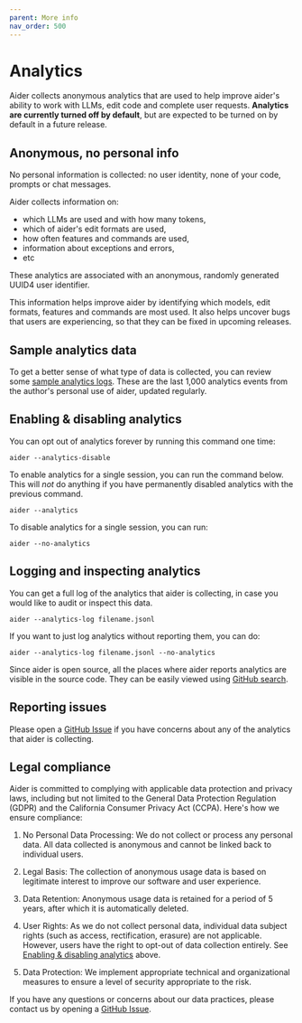 ```yaml
---
parent: More info
nav_order: 500
---
```


# Analytics

Aider collects anonymous analytics that are used to help
improve aider's ability to work with LLMs, edit code and complete user requests.
**Analytics are currently turned off by default**, but are
expected to be turned on by default in
a future release.

## Anonymous, no personal info

No personal information is collected: no user identity, none of your code,
prompts or chat messages.

Aider collects information on:

- which LLMs are used and with how many tokens,
- which of aider's edit formats are used,
- how often features and commands are used,
- information about exceptions and errors,
- etc

These analytics are associated with an anonymous,
randomly generated UUID4 user identifier.

This information helps improve aider by identifying which models, edit formats,
features and commands are most used.
It also helps uncover bugs that users are experiencing, so that they can be fixed
in upcoming releases.

## Sample analytics data

To get a better sense of what type of data is collected, you can review some
[sample analytics logs](https://github.com/paul-gauthier/aider/blob/main/aider/website/assets/sample-analytics.jsonl).
These are the last 1,000 analytics events from the author's
personal use of aider, updated regularly.

## Enabling & disabling analytics

You can opt out of analytics forever by running this command one time:

```
aider --analytics-disable
```

To enable analytics for a single session, you can run the command below. 
This will *not* do anything if you have permanently disabled analytics with the previous
command.

```
aider --analytics
```

To disable analytics for a single session, you can run:

```
aider --no-analytics
```

## Logging and inspecting analytics

You can get a full log of the analytics that aider is collecting,
in case you would like to audit or inspect this data.

```
aider --analytics-log filename.jsonl
```

If you want to just log analytics without reporting them, you can do:

```
aider --analytics-log filename.jsonl --no-analytics
```

Since aider is open source, all the places where aider reports analytics
are visible in the source code.
They can be easily viewed using 
[GitHub search](https://github.com/search?q=repo%3Apaul-gauthier%2Faider+%22.event%28%22&type=code).


## Reporting issues

Please open a
[GitHub Issue](https://github.com/paul-gauthier/aider/issues)
if you have concerns about any of the analytics that aider is collecting.


## Legal compliance 

Aider is committed to complying with applicable data protection and privacy laws, including but not limited to the General Data Protection Regulation (GDPR) and the California Consumer Privacy Act (CCPA). Here's how we ensure compliance:

1. No Personal Data Processing: We do not collect or process any personal data. All data collected is anonymous and cannot be linked back to individual users.

2. Legal Basis: The collection of anonymous usage data is based on legitimate interest to improve our software and user experience.

3. Data Retention: Anonymous usage data is retained for a period of 5 years, after which it is automatically deleted.

4. User Rights: As we do not collect personal data, individual data subject rights (such as access, rectification, erasure) are not applicable. However, users have the right to opt-out of data collection entirely. See 
[Enabling & disabling analytics](#enabling--disabling-analytics) 
above.

5. Data Protection: We implement appropriate technical and organizational measures to ensure a level of security appropriate to the risk.

If you have any questions or concerns about our data practices, 
please contact us by opening a
[GitHub Issue](https://github.com/paul-gauthier/aider/issues).

